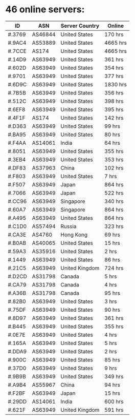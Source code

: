 # 46 online servers:

| ID | ASN | Server Country | Online |
| ------ | ------ | ------ | ------ |
| #.3769 | AS46844 | United States | 170 hrs |
| #.9AC4 | AS53889 | United States | 4665 hrs |
| #.7CCE | AS174 | United States | 4665 hrs |
| #.14D9 | AS63949 | United States | 361 hrs |
| #.602D | AS63949 | United States | 354 hrs |
| #.9701 | AS63949 | United States | 377 hrs |
| #.6D9C | AS63949 | United States | 1830 hrs |
| #.7B5B | AS63949 | United States | 356 hrs |
| #.512C | AS63949 | United States | 398 hrs |
| #.6EF8 | AS63949 | United States | 395 hrs |
| #.4F1F | AS174 | United States | 142 hrs |
| #.D363 | AS63949 | United States | 99 hrs |
| #.BA95 | AS63949 | United States | 80 hrs |
| #.F4AA | AS14061 | India | 64 hrs |
| #.8051 | AS63949 | United States | 355 hrs |
| #.3EB4 | AS63949 | United States | 353 hrs |
| #.DF83 | AS37963 | China | 102 hrs |
| #.F803 | AS63949 | United States | 7 hrs |
| #.F507 | AS63949 | Japan | 864 hrs |
| #.7066 | AS63949 | Japan | 522 hrs |
| #.CC96 | AS63949 | Singapore | 340 hrs |
| #.60A7 | AS63949 | Singapore | 864 hrs |
| #.A495 | AS63949 | United States | 864 hrs |
| #.C1D0 | AS57494 | Russia | 323 hrs |
| #.CA3E | AS4760 | Hong Kong | 69 hrs |
| #.B0AB | AS40065 | United States | 15 hrs |
| #.59A3 | AS35916 | United States | 2 hrs |
| #.1449 | AS63949 | United States | 86 hrs |
| #.21C5 | AS63949 | United Kingdom | 724 hrs |
| #.D2CD | AS31798 | Canada | 5 hrs |
| #.CA79 | AS31798 | Canada | 4 hrs |
| #.A36B | AS31798 | Canada | 95 hrs |
| #.82B0 | AS63949 | United States | 3 hrs |
| #.75DF | AS63949 | United States | 90 hrs |
| #.8D97 | AS63949 | United States | 361 hrs |
| #.B445 | AS63949 | United States | 355 hrs |
| #.0E7E | AS63949 | United States | 4 hrs |
| #.165A | AS63949 | United States | 5 hrs |
| #.DDA9 | AS63949 | United States | 2 hrs |
| #.900C | AS63949 | United States | 85 hrs |
| #.37D0 | AS63949 | United States | 9 hrs |
| #.9B9B | AS63949 | United States | 349 hrs |
| #.A9B4 | AS55967 | China | 94 hrs |
| #.F2BF | AS63949 | Japan | 15 hrs |
| #.29DD | AS14061 | India | 600 hrs |
| #.621F | AS63949 | United Kingdom | 591 hrs |

